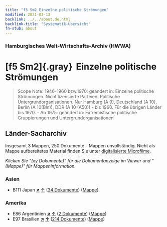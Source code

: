 ```yaml
---
title: "f5 Sm2 Einzelne politische Strömungen"
modified: 2021-03-13
backlink: ../../about.de.html
backlink-title: "Systematik-Übersicht"
fn-stub: about
---
```


### Hamburgisches Welt-Wirtschafts-Archiv (HWWA)

# [f5 Sm2]{.gray}&#8201; Einzelne politische Strömungen&#160; 


> Scope Note: 1946-1960 bzw.1970: geändert in: Einzelne politische Strömungen. Nicht lizensierte Parteien. Politische Untergrundorganisationen. Nur Hamburg (A 9), Deutschland (A 10), Berlin (A 10(Bln)), DDR (A 10 (A50)) - bis 1960. Für die übrigen Länder bis 1970. - Ab 1975: geändert in: Extremistische politische Gruppierungen und Untergrundorganisationen






## Länder-Sacharchiv




Insgesamt 3 Mappen, 250 Dokumente - Mappen unvollständig.
Nicht als Mappe aufbereitetes Material finden Sie unter [digitalisierte Microfilme](/film/h1_sh.de.html).

_Klicken Sie "(xy Dokumente)" für die Dokumentanzeige im Viewer und "(Mappe)" für Mappeninformation._




### Asien

- B111 Japan [**&nearr;**](../../../geo/i/141272/about.de.html "Japan (alle Mappen)") [**&uarr;**](../../../geo/about.de.html#B111 "Ländersystematik") (<a href="https://pm20.zbw.eu/iiifview/folder/sh/141272,144400" title="über: Japan : Einzelne politische Strömungen" target="_blank">34 Dokumente</a>) ([Mappe](../../../../folder/sh/1412xx/141272/1444xx/144400/about.de.html))

### Amerika

- E86 Argentinien [**&nearr;**](../../../geo/i/141692/about.de.html "Argentinien (alle Mappen)") [**&uarr;**](../../../geo/about.de.html#E86 "Ländersystematik") (<a href="https://pm20.zbw.eu/iiifview/folder/sh/141692,144400" title="über: Argentinien : Einzelne politische Strömungen" target="_blank">2 Dokumente</a>) ([Mappe](../../../../folder/sh/1416xx/141692/1444xx/144400/about.de.html))
- E97 Brasilien [**&nearr;**](../../../geo/i/141697/about.de.html "Brasilien (alle Mappen)") [**&uarr;**](../../../geo/about.de.html#E97 "Ländersystematik") (<a href="https://pm20.zbw.eu/iiifview/folder/sh/141697,144400" title="über: Brasilien : Einzelne politische Strömungen" target="_blank">214 Dokumente</a>) ([Mappe](../../../../folder/sh/1416xx/141697/1444xx/144400/about.de.html))








